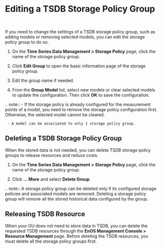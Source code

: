 # Editing a TSDB Storage Policy Group

<br />

If you need to change the settings of a TSDB storage policy group, such as adding models or removing selected models, you can edit the storage policy group to do so.

1. On the **Time Series Data Management > Storage Policy** page, click the name of the storage policy group.

2. Click **Edit Group** to open the basic information page of the storage policy group.

3. Edit the group name if needed.

4. From the **Group Model** list, select new models or clear selected models to update the configuration. Then click **OK** to save the configuration.

.. note:: - If the storage policy is already configured for the measurement points of a model, you need to remove the storage policy configuration first. Otherwise, the selected model cannot be cleared.

     - A model can be associated to only 1 storage policy group.


## Deleting a TSDB Storage Policy Group

When the stored data is not needed, you can delete TSDB storage policy groups to release resources and reduce costs.

1. On the **Time Series Data Management > Storage Policy** page, click the name of the storage policy group.

2. Click **... More** and select **Delete Group**.

.. note:: A storage policy group can be deleted only if its configured storage policies and associated models are removed. Deleting a storage policy group will remove all the stored historical data configured by the group.


## Releasing TSDB Resource

When your OU does not need to store data in TSDB, you can delete the requested TSDB resources through the **EnOS Management Console > Resource Management** page. Before deleting the TSDB resources, you must delete all the storage policy groups first.

<!--end-->
